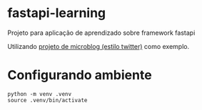 # fastapi-learning
Projeto para aplicação de aprendizado sobre framework fastapi

Utilizando [projeto de microblog (estilo twitter)](https://github.com/rochacbruno/fastapi-workshop) como exemplo.


# Configurando ambiente
```
python -m venv .venv
source .venv/bin/activate
```
